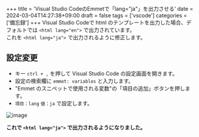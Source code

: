 +++
title = 'Visual Studio CodeのEmmetで「lang="ja"」を出力させる'
date = 2024-03-04T14:27:38+09:00
draft = false
tags = ['vscode']
categories = ['備忘録']
+++
Visual Studio Codeで html のテンプレートを出力した場合、デフォルトでは `<html lang="en">` で出力されています。  
これを `<html lang="ja">` で出力されるように修正します。
## 設定変更
- キー `ctrl + ,` を押して Visual Studio Code の設定画面を開きます。
- 設定の検索欄に `emmet: variables` と入力します。
- "Emmet のスニペットで使用される変数"の「項目の追加」ボタンを押します。
- `項目：lang` `値：ja` で設定します。

![image](image1.png)

**これで `<html lang="ja">` で出力されるようになりました。**
